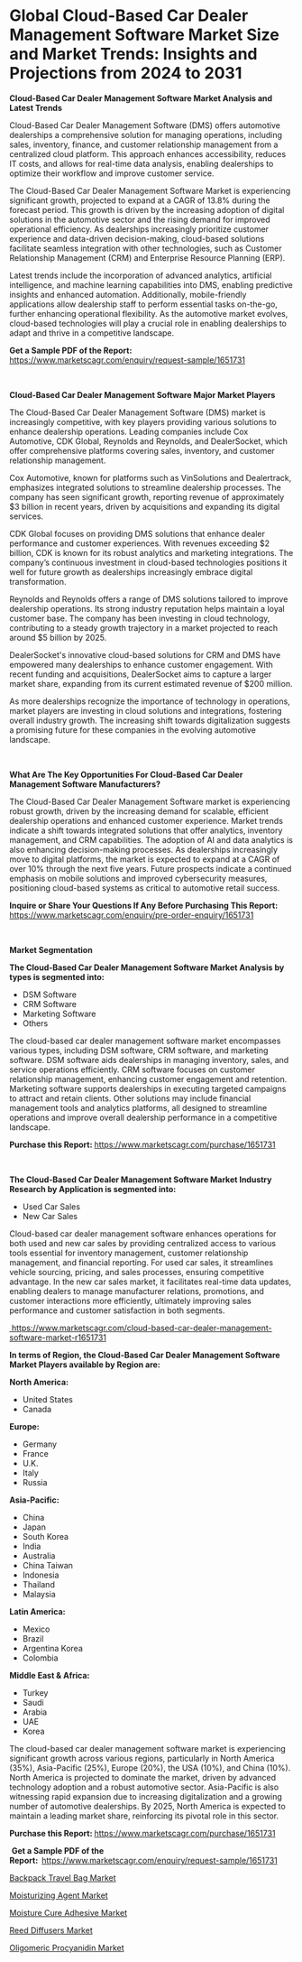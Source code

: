 <p><h1>Global Cloud-Based Car Dealer Management Software Market Size and Market Trends: Insights and Projections from 2024 to 2031</h1></p><p><strong>Cloud-Based Car Dealer Management Software Market Analysis and Latest Trends</strong></p>
<p><p>Cloud-Based Car Dealer Management Software (DMS) offers automotive dealerships a comprehensive solution for managing operations, including sales, inventory, finance, and customer relationship management from a centralized cloud platform. This approach enhances accessibility, reduces IT costs, and allows for real-time data analysis, enabling dealerships to optimize their workflow and improve customer service.</p><p>The Cloud-Based Car Dealer Management Software Market is experiencing significant growth, projected to expand at a CAGR of 13.8% during the forecast period. This growth is driven by the increasing adoption of digital solutions in the automotive sector and the rising demand for improved operational efficiency. As dealerships increasingly prioritize customer experience and data-driven decision-making, cloud-based solutions facilitate seamless integration with other technologies, such as Customer Relationship Management (CRM) and Enterprise Resource Planning (ERP).</p><p>Latest trends include the incorporation of advanced analytics, artificial intelligence, and machine learning capabilities into DMS, enabling predictive insights and enhanced automation. Additionally, mobile-friendly applications allow dealership staff to perform essential tasks on-the-go, further enhancing operational flexibility. As the automotive market evolves, cloud-based technologies will play a crucial role in enabling dealerships to adapt and thrive in a competitive landscape.</p></p>
<p><strong>Get a Sample PDF of the Report:&nbsp;</strong> <a href="https://www.marketscagr.com/enquiry/request-sample/1651731?utm_campaign=1171&utm_medium=2&utm_source=Github&utm_content=ia&utm_term=27092024&utm_id=cloud-based-car-dealer-management-software">https://www.marketscagr.com/enquiry/request-sample/1651731</a></p>
<p>&nbsp;</p>
<p><strong>Cloud-Based Car Dealer Management Software Major Market Players</strong></p>
<p><p>The Cloud-Based Car Dealer Management Software (DMS) market is increasingly competitive, with key players providing various solutions to enhance dealership operations. Leading companies include Cox Automotive, CDK Global, Reynolds and Reynolds, and DealerSocket, which offer comprehensive platforms covering sales, inventory, and customer relationship management.</p><p>Cox Automotive, known for platforms such as VinSolutions and Dealertrack, emphasizes integrated solutions to streamline dealership processes. The company has seen significant growth, reporting revenue of approximately $3 billion in recent years, driven by acquisitions and expanding its digital services.</p><p>CDK Global focuses on providing DMS solutions that enhance dealer performance and customer experiences. With revenues exceeding $2 billion, CDK is known for its robust analytics and marketing integrations. The company’s continuous investment in cloud-based technologies positions it well for future growth as dealerships increasingly embrace digital transformation.</p><p>Reynolds and Reynolds offers a range of DMS solutions tailored to improve dealership operations. Its strong industry reputation helps maintain a loyal customer base. The company has been investing in cloud technology, contributing to a steady growth trajectory in a market projected to reach around $5 billion by 2025.</p><p>DealerSocket's innovative cloud-based solutions for CRM and DMS have empowered many dealerships to enhance customer engagement. With recent funding and acquisitions, DealerSocket aims to capture a larger market share, expanding from its current estimated revenue of $200 million.</p><p>As more dealerships recognize the importance of technology in operations, market players are investing in cloud solutions and integrations, fostering overall industry growth. The increasing shift towards digitalization suggests a promising future for these companies in the evolving automotive landscape.</p></p>
<p>&nbsp;</p>
<p><strong>What Are The Key Opportunities For Cloud-Based Car Dealer Management Software Manufacturers?</strong></p>
<p><p>The Cloud-Based Car Dealer Management Software market is experiencing robust growth, driven by the increasing demand for scalable, efficient dealership operations and enhanced customer experience. Market trends indicate a shift towards integrated solutions that offer analytics, inventory management, and CRM capabilities. The adoption of AI and data analytics is also enhancing decision-making processes. As dealerships increasingly move to digital platforms, the market is expected to expand at a CAGR of over 10% through the next five years. Future prospects indicate a continued emphasis on mobile solutions and improved cybersecurity measures, positioning cloud-based systems as critical to automotive retail success.</p></p>
<p><strong>Inquire or Share Your Questions If Any Before Purchasing This Report:</strong> <a href="https://www.marketscagr.com/enquiry/pre-order-enquiry/1651731?utm_campaign=1171&utm_medium=2&utm_source=Github&utm_content=ia&utm_term=27092024&utm_id=cloud-based-car-dealer-management-software">https://www.marketscagr.com/enquiry/pre-order-enquiry/1651731</a></p>
<p>&nbsp;</p>
<p><strong>Market Segmentation</strong></p>
<p><strong>The Cloud-Based Car Dealer Management Software Market Analysis by types is segmented into:</strong></p>
<p><ul><li>DSM Software</li><li>CRM Software</li><li>Marketing Software</li><li>Others</li></ul></p>
<p><p>The cloud-based car dealer management software market encompasses various types, including DSM software, CRM software, and marketing software. DSM software aids dealerships in managing inventory, sales, and service operations efficiently. CRM software focuses on customer relationship management, enhancing customer engagement and retention. Marketing software supports dealerships in executing targeted campaigns to attract and retain clients. Other solutions may include financial management tools and analytics platforms, all designed to streamline operations and improve overall dealership performance in a competitive landscape.</p></p>
<p><strong>Purchase this Report:&nbsp;</strong><a href="https://www.marketscagr.com/purchase/1651731?utm_campaign=1171&utm_medium=2&utm_source=Github&utm_content=ia&utm_term=27092024&utm_id=cloud-based-car-dealer-management-software">https://www.marketscagr.com/purchase/1651731</a></p>
<p>&nbsp;</p>
<p><strong>The Cloud-Based Car Dealer Management Software Market Industry Research by Application is segmented into:</strong></p>
<p><ul><li>Used Car Sales</li><li>New Car Sales</li></ul></p>
<p><p>Cloud-based car dealer management software enhances operations for both used and new car sales by providing centralized access to various tools essential for inventory management, customer relationship management, and financial reporting. For used car sales, it streamlines vehicle sourcing, pricing, and sales processes, ensuring competitive advantage. In the new car sales market, it facilitates real-time data updates, enabling dealers to manage manufacturer relations, promotions, and customer interactions more efficiently, ultimately improving sales performance and customer satisfaction in both segments.</p></p>
<p><a href="https://www.marketscagr.com/cloud-based-car-dealer-management-software-market-r1651731?utm_campaign=1171&utm_medium=2&utm_source=Github&utm_content=ia&utm_term=27092024&utm_id=cloud-based-car-dealer-management-software">&nbsp;https://www.marketscagr.com/cloud-based-car-dealer-management-software-market-r1651731</a></p>
<p><strong>In terms of Region, the Cloud-Based Car Dealer Management Software Market Players available by Region are:</strong></p>
<p>
    <p> <strong> North America: </strong>
        <ul>
            <li>United States</li>
            <li>Canada</li>
        </ul>
        </p> 
    <p> <strong> Europe: </strong>
        <ul>
            <li>Germany</li>
            <li>France</li>
            <li>U.K.</li>
            <li>Italy</li>
            <li>Russia</li>
        </ul>
        </p> 
    <p> <strong> Asia-Pacific: </strong>
        <ul>
            <li>China</li>
            <li>Japan</li>
            <li>South Korea</li>
            <li>India</li>
            <li>Australia</li>
            <li>China Taiwan</li>
            <li>Indonesia</li>
            <li>Thailand</li>
            <li>Malaysia</li>
        </ul>
        </p> 
    <p> <strong> Latin America: </strong>
        <ul>
            <li>Mexico</li>
            <li>Brazil</li>
            <li>Argentina Korea</li>
            <li>Colombia</li>
        </ul>
        </p> 
    <p> <strong> Middle East & Africa: </strong>
        <ul>
            <li>Turkey</li>
            <li>Saudi</li>
            <li>Arabia</li>
            <li>UAE</li>
            <li>Korea</li>
        </ul>
    </p>
    </p>
<p><p>The cloud-based car dealer management software market is experiencing significant growth across various regions, particularly in North America (35%), Asia-Pacific (25%), Europe (20%), the USA (10%), and China (10%). North America is projected to dominate the market, driven by advanced technology adoption and a robust automotive sector. Asia-Pacific is also witnessing rapid expansion due to increasing digitalization and a growing number of automotive dealerships. By 2025, North America is expected to maintain a leading market share, reinforcing its pivotal role in this sector.</p></p>
<p><strong>Purchase this Report: </strong><a href="https://www.marketscagr.com/purchase/1651731?utm_campaign=1171&utm_medium=2&utm_source=Github&utm_content=ia&utm_term=27092024&utm_id=cloud-based-car-dealer-management-software">https://www.marketscagr.com/purchase/1651731</a></p>
<p>&nbsp;<strong>Get a Sample PDF of the Report:&nbsp;&nbsp;</strong><a href="https://www.marketscagr.com/enquiry/request-sample/1651731?utm_campaign=1171&utm_medium=2&utm_source=Github&utm_content=ia&utm_term=27092024&utm_id=cloud-based-car-dealer-management-software">https://www.marketscagr.com/enquiry/request-sample/1651731</a></p>
<p><strong></strong></p>
<p><p><a href="https://issuu.com/reportprime-2/docs/backpack-travel-bag-market-size-203_3d8e858f01cafd?utm_campaign=1171&utm_medium=2&utm_source=Github&utm_content=ia&utm_term=27092024&utm_id=cloud-based-car-dealer-management-software">Backpack Travel Bag Market</a></p><p><a href="https://www.linkedin.com/pulse/moisturizing-agent-market-global-share-ranking-overall-xeizf?utm_campaign=1171&utm_medium=2&utm_source=Github&utm_content=ia&utm_term=27092024&utm_id=cloud-based-car-dealer-management-software">Moisturizing Agent Market</a></p><p><a href="https://www.linkedin.com/pulse/unlocking-growth-potential-market-strategic-analysis-moisture-ldrlf?utm_campaign=1171&utm_medium=2&utm_source=Github&utm_content=ia&utm_term=27092024&utm_id=cloud-based-car-dealer-management-software">Moisture Cure Adhesive Market</a></p><p><a href="https://issuu.com/reportprime-2/docs/reed-diffusers-market-size-2030.ppt_54f7f91bac1931?utm_campaign=1171&utm_medium=2&utm_source=Github&utm_content=ia&utm_term=27092024&utm_id=cloud-based-car-dealer-management-software">Reed Diffusers Market</a></p><p><a href="https://www.linkedin.com/pulse/oligomeric-procyanidin-market-size-growth-industry-analysis-a1cof?utm_campaign=1171&utm_medium=2&utm_source=Github&utm_content=ia&utm_term=27092024&utm_id=cloud-based-car-dealer-management-software">Oligomeric Procyanidin Market</a></p></p>